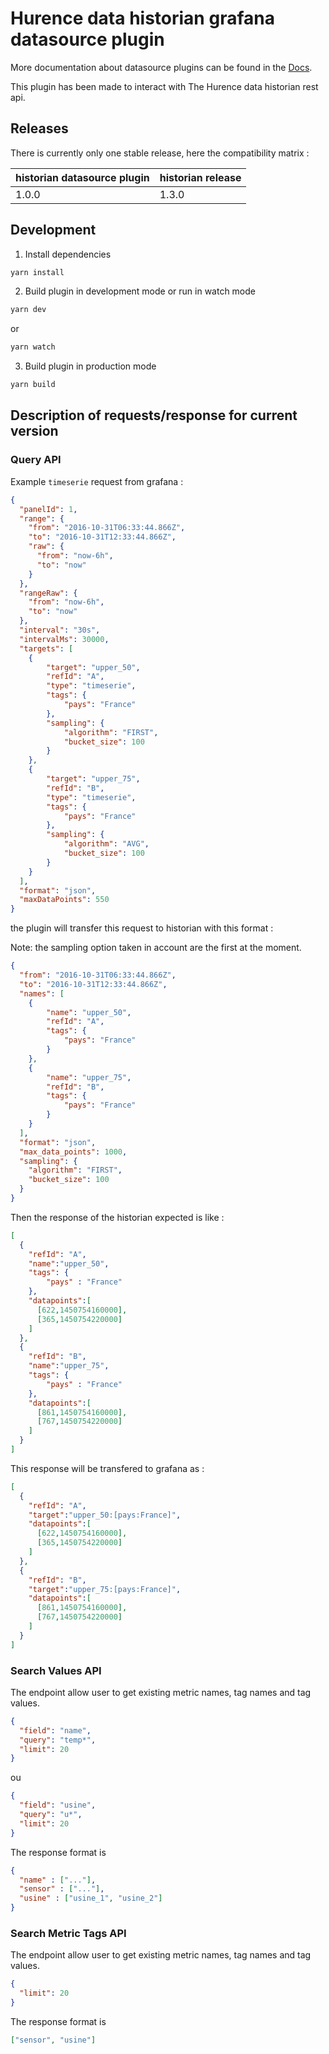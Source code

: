 # Hurence data historian grafana datasource plugin

More documentation about datasource plugins can be found in the [Docs](https://grafana.com/docs/grafana/latest/plugins/).

This plugin has been made to interact with The Hurence data historian rest api.

## Releases

There is currently only one stable release, here the compatibility matrix :

historian datasource plugin | historian release
--- | --- 
1.0.0 | 1.3.0 


## Development

1. Install dependencies
```BASH
yarn install
```
2. Build plugin in development mode or run in watch mode
```BASH
yarn dev
```
or
```BASH
yarn watch
```
3. Build plugin in production mode
```BASH
yarn build
```

## Description of requests/response for current version

### Query API

Example `timeserie` request from grafana :

```json
{
  "panelId": 1,
  "range": {
    "from": "2016-10-31T06:33:44.866Z",
    "to": "2016-10-31T12:33:44.866Z",
    "raw": {
      "from": "now-6h",
      "to": "now"
    }
  },
  "rangeRaw": {
    "from": "now-6h",
    "to": "now"
  },
  "interval": "30s",
  "intervalMs": 30000,
  "targets": [
    { 
        "target": "upper_50", 
        "refId": "A", 
        "type": "timeserie",
        "tags": {
            "pays": "France"
        },
        "sampling": {
            "algorithm": "FIRST",
            "bucket_size": 100
        }
    },
    { 
        "target": "upper_75", 
        "refId": "B", 
        "type": "timeserie",
        "tags": {
            "pays": "France"
        },
        "sampling": {
            "algorithm": "AVG",
            "bucket_size": 100
        }
    }
  ],
  "format": "json",
  "maxDataPoints": 550
}
```

the plugin will transfer this request to historian with this format :

Note: the sampling option taken in account are the first at the moment.

```json
{
  "from": "2016-10-31T06:33:44.866Z",
  "to": "2016-10-31T12:33:44.866Z",
  "names": [
    {
        "name": "upper_50",
        "refId": "A",
        "tags": {
            "pays": "France"
        }
    },
    {
        "name": "upper_75",
        "refId": "B",
        "tags": {
            "pays": "France"
        }
    }
  ],
  "format": "json",
  "max_data_points": 1000,
  "sampling": {
    "algorithm": "FIRST",
    "bucket_size": 100
  }
}
```


Then the response of the historian expected is like :

```json
[
  {       
    "refId": "A",
    "name":"upper_50",
    "tags": {
        "pays" : "France"
    },
    "datapoints":[
      [622,1450754160000],
      [365,1450754220000]
    ]
  },
  {
    "refId": "B",
    "name":"upper_75",
    "tags": {
        "pays" : "France"
    },
    "datapoints":[
      [861,1450754160000],
      [767,1450754220000]
    ]
  }
]
```

This response will be transfered to grafana as :

```json
[
  {
    "refId": "A",
    "target":"upper_50:[pays:France]",
    "datapoints":[
      [622,1450754160000],
      [365,1450754220000]
    ]
  },
  {
    "refId": "B",
    "target":"upper_75:[pays:France]",
    "datapoints":[
      [861,1450754160000],
      [767,1450754220000]
    ]
  }
]
```


### Search Values API

The endpoint allow user to get existing metric names, tag names and tag values.

```json
{
  "field": "name",
  "query": "temp*",
  "limit": 20
}
```

ou

```json
{
  "field": "usine",
  "query": "u*",
  "limit": 20
}
```

The response format is

```json
{
  "name" : ["..."],
  "sensor" : ["..."],
  "usine" : ["usine_1", "usine_2"]
}
```

### Search Metric Tags API

The endpoint allow user to get existing metric names, tag names and tag values.

```json
{
  "limit": 20
}
```

The response format is

```json
["sensor", "usine"]
```